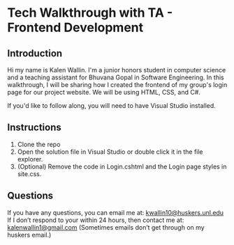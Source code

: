 # Tech Walkthrough with TA - Frontend Development

## Introduction
Hi my name is Kalen Wallin. I'm a junior honors student in computer science and a teaching assistant for Bhuvana Gopal in Software Engineering. In this walkthrough, I will be sharing how I created the frontend of my group's login page for our project website. We will be using HTML, CSS, and C#.

If you'd like to follow along, you will need to have Visual Studio installed.

## Instructions
1. Clone the repo
2. Open the solution file in Visual Studio or double click it in the file explorer.
3. (Optional) Remove the code in Login.cshtml and the Login page styles in site.css.

## Questions
If you have any questions, you can email me at:
kwallin10@huskers.unl.edu
If I don’t respond to your within 24 hours, then contact me at: 
kalenwallin1@gmail.com
(Sometimes emails don’t get through on my huskers email.)

